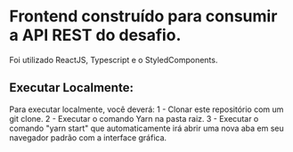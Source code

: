 # Frontend construído para consumir a API REST do desafio.
Foi utilizado ReactJS, Typescript e o StyledComponents.

## Executar Localmente:

Para executar localmente, você deverá:
  1 - Clonar este repositório com um git clone.
  2 - Executar o comando Yarn na pasta raiz.
  3 - Executar o comando "yarn start" que automaticamente irá abrir uma nova aba em seu navegador padrão com a interface gráfica.